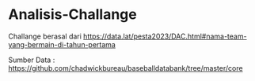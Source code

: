 # Analisis-Challange

Challange berasal dari https://data.lat/pesta2023/DAC.html#nama-team-yang-bermain-di-tahun-pertama

Sumber Data : https://github.com/chadwickbureau/baseballdatabank/tree/master/core
